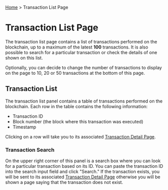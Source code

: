 [Home](..) > Transaction List Page

# Transaction List Page

The transaction list page contains a list of transactions performed on the blockchain, up to a maximum of the latest **100** transactions. It is also possible to search for a particular transaction or check the details of one shown on this list.

Optionally, you can decide to change the number of transactions to display on the page to 10, 20 or 50 transactions at the bottom of this page.

## Transaction List

The transaction list panel contains a table of transactions performed on the blockchain. Each row in the table contains the following information:
* Transaction ID
* Block number (the block where this transaction was executed)
* Timestamp

Clicking on a row will take you to its associated [Transaction Detail Page](./detail-pages/transaction-detail-page.md). 

### Transaction Search

On the upper right corner of this panel is a search box where you can look for a particular transaction based on its ID. You can paste the transaction ID into the search input field and click "Search." If the transaction exists, you will be sent to its associated [Transaction Detail Page](./detail-pages/transaction-detail-page.md) otherwise you will be shown a page saying that the transaction does not exist. 

